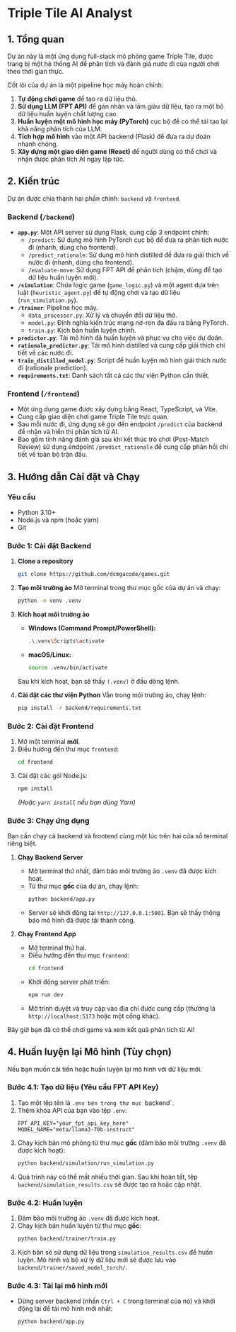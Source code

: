 # Triple Tile AI Analyst

## 1. Tổng quan

Dự án này là một ứng dụng full-stack mô phỏng game Triple Tile, được trang bị một hệ thống AI để phân tích và đánh giá nước đi của người chơi theo thời gian thực.

Cốt lõi của dự án là một pipeline học máy hoàn chỉnh:
1.  **Tự động chơi game** để tạo ra dữ liệu thô.
2.  **Sử dụng LLM (FPT API)** để gán nhãn và làm giàu dữ liệu, tạo ra một bộ dữ liệu huấn luyện chất lượng cao.
3.  **Huấn luyện một mô hình học máy (PyTorch)** cục bộ để có thể tái tạo lại khả năng phân tích của LLM.
4.  **Tích hợp mô hình** vào một API backend (Flask) để đưa ra dự đoán nhanh chóng.
5.  **Xây dựng một giao diện game (React)** để người dùng có thể chơi và nhận được phân tích AI ngay lập tức.

## 2. Kiến trúc

Dự án được chia thành hai phần chính: `backend` và `frontend`.

### Backend (`/backend`)

-   **`app.py`**: Một API server sử dụng Flask, cung cấp 3 endpoint chính:
    -   `/predict`: Sử dụng mô hình PyTorch cục bộ để đưa ra phân tích nước đi (nhanh, dùng cho frontend).
    -   `/predict_rationale`: Sử dụng mô hình distilled để đưa ra giải thích về nước đi (nhanh, dùng cho frontend).
    -   `/evaluate-move`: Sử dụng FPT API để phân tích (chậm, dùng để tạo dữ liệu huấn luyện mới).
-   **`/simulation`**: Chứa logic game (`game_logic.py`) và một agent dựa trên luật (`heuristic_agent.py`) để tự động chơi và tạo dữ liệu (`run_simulation.py`).
-   **`/trainer`**: Pipeline học máy.
    -   `data_processor.py`: Xử lý và chuyển đổi dữ liệu thô.
    -   `model.py`: Định nghĩa kiến trúc mạng nơ-ron đa đầu ra bằng PyTorch.
    -   `train.py`: Kịch bản huấn luyện chính.
-   **`predictor.py`**: Tải mô hình đã huấn luyện và phục vụ cho việc dự đoán.
-   **`rationale_predictor.py`**: Tải mô hình distilled và cung cấp giải thích chi tiết về các nước đi.
-   **`train_distilled_model.py`**: Script để huấn luyện mô hình giải thích nước đi (rationale prediction).
-   **`requirements.txt`**: Danh sách tất cả các thư viện Python cần thiết.

### Frontend (`/frontend`)

-   Một ứng dụng game được xây dựng bằng React, TypeScript, và Vite.
-   Cung cấp giao diện chơi game Triple Tile trực quan.
-   Sau mỗi nước đi, ứng dụng sẽ gọi đến endpoint `/predict` của backend để nhận và hiển thị phân tích từ AI.
-   Bao gồm tính năng đánh giá sau khi kết thúc trò chơi (Post-Match Review) sử dụng endpoint `/predict_rationale` để cung cấp phản hồi chi tiết về toàn bộ trận đấu.

## 3. Hướng dẫn Cài đặt và Chạy

### Yêu cầu
-   Python 3.10+
-   Node.js và npm (hoặc yarn)
-   Git

### Bước 1: Cài đặt Backend

1.  **Clone a repository**
    ```sh
    git clone https://github.com/dcmgacode/games.git
    ```
2.  **Tạo môi trường ảo**
    Mở terminal trong thư mục gốc của dự án và chạy:
    ```sh
    python -m venv .venv
    ```

3.  **Kích hoạt môi trường ảo**
    -   **Windows (Command Prompt/PowerShell):**
        ```sh
        .\.venv\Scripts\activate
        ```
    -   **macOS/Linux:**
        ```sh
        source .venv/bin/activate
        ```
    Sau khi kích hoạt, bạn sẽ thấy `(.venv)` ở đầu dòng lệnh.

4.  **Cài đặt các thư viện Python**
    Vẫn trong môi trường ảo, chạy lệnh:
    ```sh
    pip install -r backend/requirements.txt
    ```

### Bước 2: Cài đặt Frontend

1.  Mở một terminal **mới**.
2.  Điều hướng đến thư mục `frontend`:
    ```sh
    cd frontend
    ```
3.  Cài đặt các gói Node.js:
    ```sh
    npm install
    ```
    *(Hoặc `yarn install` nếu bạn dùng Yarn)*

### Bước 3: Chạy ứng dụng

Bạn cần chạy cả backend và frontend cùng một lúc trên hai cửa sổ terminal riêng biệt.

1.  **Chạy Backend Server**
    -   Mở terminal thứ nhất, đảm bảo môi trường ảo `.venv` đã được kích hoạt.
    -   Từ thư mục **gốc** của dự án, chạy lệnh:
        ```sh
        python backend/app.py
        ```
    -   Server sẽ khởi động tại `http://127.0.0.1:5001`. Bạn sẽ thấy thông báo mô hình đã được tải thành công.

2.  **Chạy Frontend App**
    -   Mở terminal thứ hai.
    -   Điều hướng đến thư mục `frontend`:
        ```sh
        cd frontend
        ```
    -   Khởi động server phát triển:
        ```sh
        npm run dev
        ```
    -   Mở trình duyệt và truy cập vào địa chỉ được cung cấp (thường là `http://localhost:5173` hoặc một cổng khác).

Bây giờ bạn đã có thể chơi game và xem kết quả phân tích từ AI!

## 4. Huấn luyện lại Mô hình (Tùy chọn)

Nếu bạn muốn cải tiến hoặc huấn luyện lại mô hình với dữ liệu mới.

### Bước 4.1: Tạo dữ liệu (Yêu cầu FPT API Key)

1.  Tạo một tệp tên là `.env bên trong thư mục `backend`.
2.  Thêm khóa API của bạn vào tệp `.env`:
    ```
    FPT_API_KEY="your_fpt_api_key_here"
    MODEL_NAME="meta/llama3-70b-instruct"
    ```
3.  Chạy kịch bản mô phỏng từ thư mục **gốc** (đảm bảo môi trường `.venv` đã được kích hoạt):
    ```sh
    python backend/simulation/run_simulation.py
    ```
4.  Quá trình này có thể mất nhiều thời gian. Sau khi hoàn tất, tệp `backend/simulation_results.csv` sẽ được tạo ra hoặc cập nhật.

### Bước 4.2: Huấn luyện

1.  Đảm bảo môi trường ảo `.venv` đã được kích hoạt.
2.  Chạy kịch bản huấn luyện từ thư mục **gốc**:
    ```sh
    python backend/trainer/train.py
    ```
3.  Kịch bản sẽ sử dụng dữ liệu trong `simulation_results.csv` để huấn luyện. Mô hình và bộ xử lý dữ liệu mới sẽ được lưu vào `backend/trainer/saved_model_torch/`.

### Bước 4.3: Tải lại mô hình mới

-   Dừng server backend (nhấn `Ctrl + C` trong terminal của nó) và khởi động lại để tải mô hình mới nhất:
    ```sh
    python backend/app.py
    ``` 